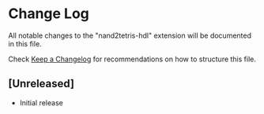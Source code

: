 # Change Log
All notable changes to the "nand2tetris-hdl" extension will be documented in this file.

Check [Keep a Changelog](http://keepachangelog.com/) for recommendations on how to structure this file.

## [Unreleased]
- Initial release